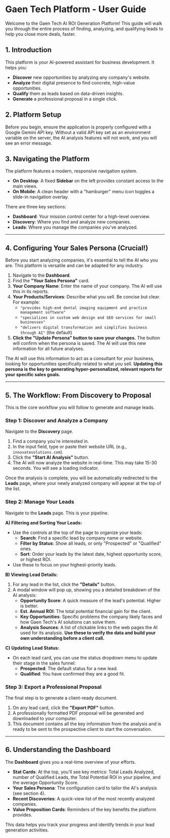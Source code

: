 
# Gaen Tech Platform - User Guide

Welcome to the Gaen Tech AI ROI Generation Platform! This guide will walk you through the entire process of finding, analyzing, and qualifying leads to help you close more deals, faster.

## 1. Introduction

This platform is your AI-powered assistant for business development. It helps you:
- **Discover** new opportunities by analyzing any company's website.
- **Analyze** their digital presence to find concrete, high-value opportunities.
- **Qualify** them as leads based on data-driven insights.
- **Generate** a professional proposal in a single click.

## 2. Platform Setup

Before you begin, ensure the application is properly configured with a Google Gemini API key. Without a valid API key set as an environment variable on the server, the AI analysis features will not work, and you will see an error message.

## 3. Navigating the Platform

The platform features a modern, responsive navigation system.

- **On Desktop**: A fixed **Sidebar** on the left provides constant access to the main views.
- **On Mobile**: A clean header with a "hamburger" menu icon toggles a slide-in navigation overlay.

There are three key sections:

- **Dashboard**: Your mission control center for a high-level overview.
- **Discovery**: Where you find and analyze new companies.
- **Leads**: Where you manage the companies you've analyzed.

---

## 4. Configuring Your Sales Persona (Crucial!)

Before you start analyzing companies, it's essential to tell the AI who you are. This platform is versatile and can be adapted for any industry.

1.  Navigate to the **Dashboard**.
2.  Find the **"Your Sales Persona"** card.
3.  **Your Company Name**: Enter the name of your company. The AI will use this in its reports.
4.  **Your Products/Services**: Describe what you sell. Be concise but clear. For example:
    -   `"provides high-end dental imaging equipment and practice management software"`
    -   `"specializes in custom web design and SEO services for small businesses"`
    -   `"delivers digital transformation and simplifies business through AI"` (the default)
5.  **Click the "Update Persona" button to save your changes.** The button will confirm when the persona is saved. The AI will use this new information for all future analyses.

The AI will use this information to act as a consultant for *your* business, looking for opportunities specifically related to what *you* sell. **Updating this persona is the key to generating hyper-personalized, relevant reports for your specific sales goals.**

---

## 5. The Workflow: From Discovery to Proposal

This is the core workflow you will follow to generate and manage leads.

### Step 1: Discover and Analyze a Company

Navigate to the **Discovery** page.

1. Find a company you're interested in.
2. In the input field, type or paste their website URL (e.g., `innovatesolutions.com`).
3. Click the **"Start AI Analysis"** button.
4. The AI will now analyze the website in real-time. This may take 15-30 seconds. You will see a loading indicator.

Once the analysis is complete, you will be automatically redirected to the **Leads** page, where your newly analyzed company will appear at the top of the list.

### Step 2: Manage Your Leads

Navigate to the **Leads** page. This is your pipeline.

**A) Filtering and Sorting Your Leads:**
- Use the controls at the top of the page to organize your leads:
    - **Search**: Find a specific lead by company name or website.
    - **Filter by Status**: Show all leads, or only "Prospected" or "Qualified" ones.
    - **Sort**: Order your leads by the latest date, highest opportunity score, or highest ROI.
- Use these to focus on your highest-priority leads.

**B) Viewing Lead Details:**
1. For any lead in the list, click the **"Details"** button.
2. A modal window will pop up, showing you a detailed breakdown of the AI analysis:
    - **Opportunity Score**: A quick measure of the lead's potential. Higher is better.
    - **Est. Annual ROI**: The total potential financial gain for the client.
    - **Key Opportunities**: Specific problems the company likely faces and how Gaen Tech's AI solutions can solve them.
    - **Analysis Sources**: A list of clickable links to the web pages the AI used for its analysis. **Use these to verify the data and build your own understanding before a client call.**

**C) Updating Lead Status:**
- On each lead card, you can use the status dropdown menu to update their stage in the sales funnel:
    - **Prospected**: The default status for a new lead.
    - **Qualified**: You have confirmed they are a good fit.

### Step 3: Export a Professional Proposal

The final step is to generate a client-ready document.

1.  On any lead card, click the **"Export PDF"** button.
2.  A professionally formatted PDF proposal will be generated and downloaded to your computer.
3.  This document contains all the key information from the analysis and is ready to be sent to the prospective client to start the conversation.

---

## 6. Understanding the Dashboard

The **Dashboard** gives you a real-time overview of your efforts.

- **Stat Cards**: At the top, you'll see key metrics: Total Leads Analyzed, number of Qualified Leads, the Total Potential ROI in your pipeline, and the average Opportunity Score.
- **Your Sales Persona**: The configuration card to tailor the AI's analysis (see section 4).
- **Recent Discoveries**: A quick-view list of the most recently analyzed companies.
- **Value Proposition Cards**: Reminders of the key benefits the platform provides.

This data helps you track your progress and identify trends in your lead generation activities.